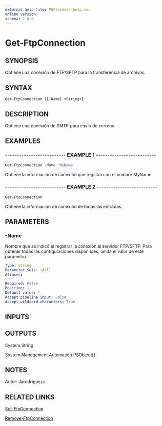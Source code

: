```yaml
---
external help file: PSProcessa-help.xml
online version: 
schema: 2.0.0
---
```


# Get-FtpConnection

## SYNOPSIS
Obtiene una conexión de FTP/SFTP para la transferencia de archivos.

## SYNTAX

```-----------------
Get-FtpConnection [[-Name] <String>]
```

## DESCRIPTION
Obtiene una conexión de SMTP para envió de correos.

## EXAMPLES

### -------------------------- EXAMPLE 1 --------------------------
```powershell
Get-FtpConnection -Name 'MyName'
```

Obtiene la información de conexión que registró con el nombre MyName.

### -------------------------- EXAMPLE 2 --------------------------
```powershell
Get-FtpConnection
```

Obtiene la información de conexión de todas las entradas.

## PARAMETERS

### -Name
Nombre que se indicó al registrar la conexión al servidor FTP/SFTP.
Para obtener todas las configuraciones disponibles, omita el valor de este parámetro.

```yaml
Type: String
Parameter Sets: (All)
Aliases: 

Required: False
Position: 1
Default value: *
Accept pipeline input: False
Accept wildcard characters: True
```

## INPUTS

## OUTPUTS

System.String

System.Management.Automation.PSObject[]

## NOTES
Autor: Jarodriguezc

## RELATED LINKS

[Set-FtpConnection](Set-FtpConnection.md)

[Remove-FtpConnection](Remove-FtpConnection.md)


